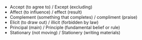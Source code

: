 - Accept (to agree to) / Except (excluding)
- Affect (to influence) / effect (result)
- Complement (something that completes) / compliment (praise)
- Elicit (to draw out) / illicit (forbidden by law)
- Principal (main) / Principle (fundamental belief or rule)
- Stationary (not moving) / Stationery (writing materials)